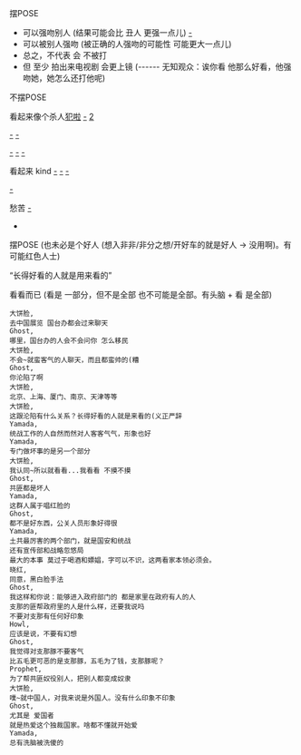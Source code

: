 
摆POSE
- 可以强吻别人 (结果可能会比 丑人 更强一点儿) [-](https://twitter.com/ezriiaa/status/874808503583596544)
- 可以被别人强吻 (被正确的人强吻的可能性 可能更大一点儿)
- 总之，不代表 会 不被打
- 但 至少 拍出来电视剧 会更上镜 (------ 无知观众：诶你看 他那么好看，他强吻她，她怎么还打他呢)

不摆POSE

看起来像个杀人[犯](https://twitter.com/fox6now/status/873373376676548613)[啦](https://twitter.com/LostAtHogwarts/status/874037185774616576) [-](https://twitter.com/fox6now/status/874175723828916225) [2](https://twitter.com/fox6now/status/874100652892409857)

[-](https://twitter.com/fox6now/status/874086971009892352)
[-](https://twitter.com/jcsachs/status/874080269661347840)

[-](https://twitter.com/fox6now/status/873835966997422080)
[-](https://twitter.com/fox6now/status/873768032660750337)
[-](https://twitter.com/fox6now/status/873641640975585280)

看起来 kind
[-](https://twitter.com/fox6now/status/874019383378661376)
[-](https://twitter.com/angelicaduria/status/873885075141775360)
[-](https://twitter.com/angelicaduria/status/873874755547537408)

[-](https://twitter.com/fox6now/status/873734606427697152)

愁苦
[-](https://twitter.com/fox6now/status/873473580612419584)

-

摆POSE (也未必是个好人 (想入非非/非分之想/开好车的就是好人 -> 没用啊)。有可能红色人士)

“长得好看的人就是用来看的”

看看而已 (看是 一部分，但不是全部 也不可能是全部。有头脑 + 看 是全部)

```
大饼脸,
去中国展览 国台办都会过来聊天
Ghost,
哪里，国台办的人会不会问你 怎么移民
大饼脸,
不会~就蛮客气的人聊天，而且都蛮帅的(糟
Ghost,
你沦陷了啊
大饼脸,
北京、上海、厦门、南京、天津等等
大饼脸,
这跟沦陷有什么关系？长得好看的人就是来看的(义正严辞
Yamada,
统战工作的人自然而然对人客客气气，形象也好
Yamada,
专门做坏事的是另一个部分
大饼脸,
我认同~所以就看看...我看看 不摸不摸
Ghost,
共匪都是坏人
Yamada,
这群人属于唱红脸的
Ghost,
都不是好东西，公关人员形象好得很
Yamada,
土共最厉害的两个部门，就是国安和统战
还有宣传部和战略忽悠局
最大的本事 莫过于喝酒和嫖娼，字可以不识，这两看家本领必须会。
晓红,
同意，黑白脸手法
Ghost,
我这样和你说：能够进入政府部门的 都是家里在政府有人的人
支那的匪帮政府里的人是什么样，还要我说吗
不要对支那有任何好印象
Howl,
应该是说，不要有幻想
Ghost,
我觉得对支那豚不要客气
比五毛更可恶的是支那豚，五毛为了钱，支那豚呢？
Prophet,
为了帮共匪奴役别人，把别人都变成奴隶
大饼脸,
噗~就中国人，对我来说是外国人。没有什么印象不印象
Ghost,
尤其是 爱国者
就是热爱这个独裁国家。啥都不懂就开始爱
Yamada,
总有洗脑被洗傻的
```




